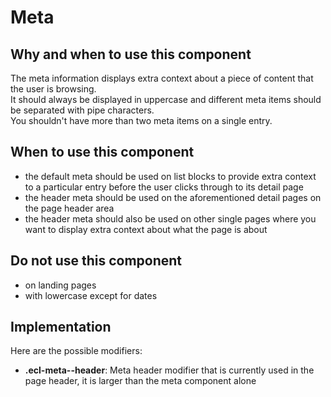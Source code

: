 # Meta

## Why and when to use this component

The meta information displays extra context about a piece of content that the user is browsing.  
It should always be displayed in uppercase and different meta items should be separated with pipe characters.  
You shouldn't have more than two meta items on a single entry.

## When to use this component

- the default meta should be used on list blocks to provide extra context to a particular entry before the user clicks through to its detail page
- the header meta should be used on the aforementioned detail pages on the page header area
- the header meta should also be used on other single pages where you want to display extra context about what the page is about

## Do not use this component

- on landing pages
- with lowercase except for dates

## Implementation

Here are the possible modifiers:

- **.ecl-meta--header**: Meta header modifier that is currently used in the page header, it is larger than the meta component alone
